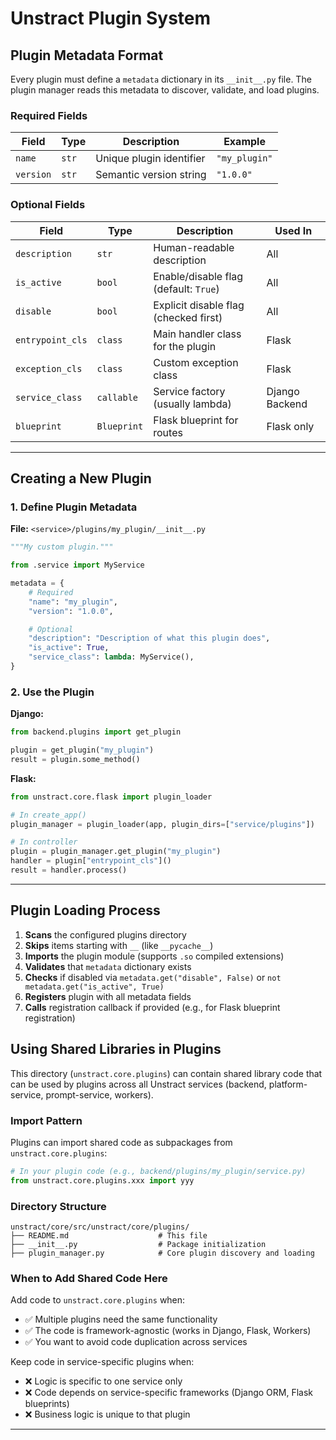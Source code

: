 # Unstract Plugin System

## Plugin Metadata Format

Every plugin must define a `metadata` dictionary in its `__init__.py` file. The plugin manager reads this metadata to discover, validate, and load plugins.

### Required Fields

| Field | Type | Description | Example |
|-------|------|-------------|---------|
| `name` | `str` | Unique plugin identifier | `"my_plugin"` |
| `version` | `str` | Semantic version string | `"1.0.0"` |

### Optional Fields

| Field | Type | Description | Used In |
|-------|------|-------------|---------|
| `description` | `str` | Human-readable description | All |
| `is_active` | `bool` | Enable/disable flag (default: `True`) | All |
| `disable` | `bool` | Explicit disable flag (checked first) | All |
| `entrypoint_cls` | `class` | Main handler class for the plugin | Flask|
| `exception_cls` | `class` | Custom exception class | Flask |
| `service_class` | `callable` | Service factory (usually lambda) | Django Backend |
| `blueprint` | `Blueprint` | Flask blueprint for routes | Flask only |

---

## Creating a New Plugin

### 1. Define Plugin Metadata

**File:** `<service>/plugins/my_plugin/__init__.py`

```python
"""My custom plugin."""

from .service import MyService

metadata = {
    # Required
    "name": "my_plugin",
    "version": "1.0.0",

    # Optional
    "description": "Description of what this plugin does",
    "is_active": True,
    "service_class": lambda: MyService(),
}
```

### 2. Use the Plugin

**Django:**
```python
from backend.plugins import get_plugin

plugin = get_plugin("my_plugin")
result = plugin.some_method()
```

**Flask:**
```python
from unstract.core.flask import plugin_loader

# In create_app()
plugin_manager = plugin_loader(app, plugin_dirs=["service/plugins"])

# In controller
plugin = plugin_manager.get_plugin("my_plugin")
handler = plugin["entrypoint_cls"]()
result = handler.process()
```

---

## Plugin Loading Process

1. **Scans** the configured plugins directory
2. **Skips** items starting with `__` (like `__pycache__`)
3. **Imports** the plugin module (supports `.so` compiled extensions)
4. **Validates** that `metadata` dictionary exists
5. **Checks** if disabled via `metadata.get("disable", False)` or `not metadata.get("is_active", True)`
6. **Registers** plugin with all metadata fields
7. **Calls** registration callback if provided (e.g., for Flask blueprint registration)

## Using Shared Libraries in Plugins

This directory (`unstract.core.plugins`) can contain shared library code that can be used by plugins across all Unstract services (backend, platform-service, prompt-service, workers).

### Import Pattern

Plugins can import shared code as subpackages from `unstract.core.plugins`:

```python
# In your plugin code (e.g., backend/plugins/my_plugin/service.py)
from unstract.core.plugins.xxx import yyy
```

### Directory Structure

```
unstract/core/src/unstract/core/plugins/
├── README.md                    # This file
├── __init__.py                  # Package initialization
├── plugin_manager.py            # Core plugin discovery and loading
```

### When to Add Shared Code Here

Add code to `unstract.core.plugins` when:

- ✅ Multiple plugins need the same functionality
- ✅ The code is framework-agnostic (works in Django, Flask, Workers)
- ✅ You want to avoid code duplication across services

Keep code in service-specific plugins when:

- ❌ Logic is specific to one service only
- ❌ Code depends on service-specific frameworks (Django ORM, Flask blueprints)
- ❌ Business logic is unique to that plugin

---
